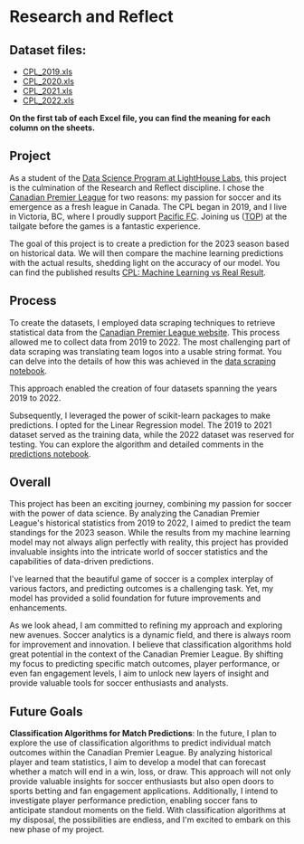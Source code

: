 # Research and Reflect

## Dataset files:

- [CPL_2019.xls](https://github.com/leoaugusto1976/RnR-CPL/blob/main/data/CPL_2019.xls)
- [CPL_2020.xls](https://github.com/leoaugusto1976/RnR-CPL/blob/main/data/CPL_2020.xls)
- [CPL_2021.xls](https://github.com/leoaugusto1976/RnR-CPL/blob/main/data/CPL_2021.xls)
- [CPL_2022.xls](https://github.com/leoaugusto1976/RnR-CPL/blob/main/data/CPL_2022.xls)

**On the first tab of each Excel file, you can find the meaning for each column on the sheets.**

## Project

As a student of the [Data Science Program at LightHouse Labs](https://www.lighthouselabs.ca/en/data-science), this project is the culmination of the Research and Reflect discipline. I chose the [Canadian Premier League](https://canpl.ca/) for two reasons: my passion for soccer and its emergence as a fresh league in Canada. The CPL began in 2019, and I live in Victoria, BC, where I proudly support [Pacific FC](https://pacificfc.canpl.ca/). Joining us ([TOP](https://www.facebook.com/TORCIDA.ORGANIZADA.PACIFIC/)) at the tailgate before the games is a fantastic experience.

The goal of this project is to create a prediction for the 2023 season based on historical data. We will then compare the machine learning predictions with the actual results, shedding light on the accuracy of our model. You can find the published results [CPL: Machine Learning vs Real Result](https://medium.com/@leo.fonseca.canada/cpl-machine-learning-vs-real-result-8738a6f67115).

## Process

To create the datasets, I employed data scraping techniques to retrieve statistical data from the [Canadian Premier League website](https://canpl.ca/statistics/leaders). This process allowed me to collect data from 2019 to 2022. The most challenging part of data scraping was translating team logos into a usable string format. You can delve into the details of how this was achieved in the [data scraping notebook](https://github.com/leoaugusto1976/RnR-CPL/blob/main/data-scraping.ipynb).

This approach enabled the creation of four datasets spanning the years 2019 to 2022.

Subsequently, I leveraged the power of scikit-learn packages to make predictions. I opted for the Linear Regression model. The 2019 to 2021 dataset served as the training data, while the 2022 dataset was reserved for testing. You can explore the algorithm and detailed comments in the [predictions notebook](https://github.com/leoaugusto1976/RnR-CPL/blob/main/predictions.ipynb).

## Overall

This project has been an exciting journey, combining my passion for soccer with the power of data science. By analyzing the Canadian Premier League's historical statistics from 2019 to 2022, I aimed to predict the team standings for the 2023 season. While the results from my machine learning model may not always align perfectly with reality, this project has provided invaluable insights into the intricate world of soccer statistics and the capabilities of data-driven predictions.

I've learned that the beautiful game of soccer is a complex interplay of various factors, and predicting outcomes is a challenging task. Yet, my model has provided a solid foundation for future improvements and enhancements.

As we look ahead, I am committed to refining my approach and exploring new avenues. Soccer analytics is a dynamic field, and there is always room for improvement and innovation. I believe that classification algorithms hold great potential in the context of the Canadian Premier League. By shifting my focus to predicting specific match outcomes, player performance, or even fan engagement levels, I aim to unlock new layers of insight and provide valuable tools for soccer enthusiasts and analysts.

## Future Goals

**Classification Algorithms for Match Predictions**: In the future, I plan to explore the use of classification algorithms to predict individual match outcomes within the Canadian Premier League. By analyzing historical player and team statistics, I aim to develop a model that can forecast whether a match will end in a win, loss, or draw. This approach will not only provide valuable insights for soccer enthusiasts but also open doors to sports betting and fan engagement applications. Additionally, I intend to investigate player performance prediction, enabling soccer fans to anticipate standout moments on the field. With classification algorithms at my disposal, the possibilities are endless, and I'm excited to embark on this new phase of my project.
